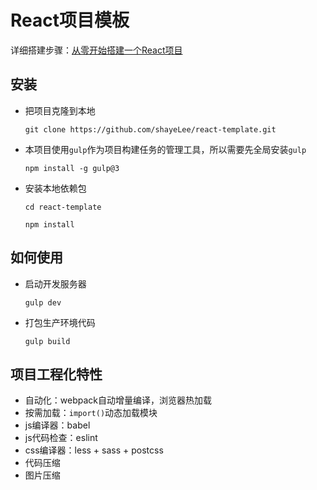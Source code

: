 # React项目模板

详细搭建步骤：[从零开始搭建一个React项目](./doc/guide.md)

## 安装

- 把项目克隆到本地

  ```
  git clone https://github.com/shayeLee/react-template.git
  ```

- 本项目使用`gulp`作为项目构建任务的管理工具，所以需要先全局安装`gulp`

  ```
  npm install -g gulp@3
  ```

- 安装本地依赖包

  ```
  cd react-template
  ```

  ```
  npm install
  ```

## 如何使用

- 启动开发服务器

  ```
  gulp dev
  ```

- 打包生产环境代码

  ```
  gulp build
  ```

## 项目工程化特性

- 自动化：webpack自动增量编译，浏览器热加载
- 按需加载：`import()`动态加载模块
- js编译器：babel
- js代码检查：eslint
- css编译器：less + sass + postcss
- 代码压缩
- 图片压缩




